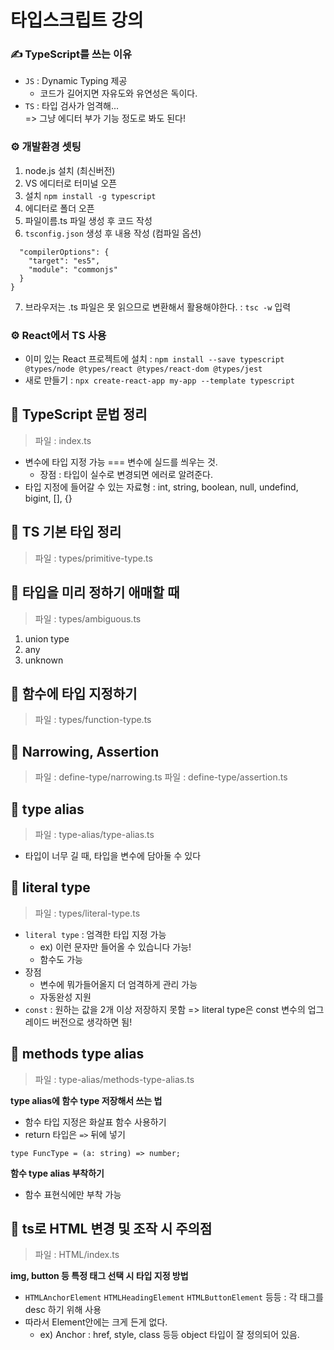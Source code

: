 # 타입스크립트 강의

### ✍ TypeScript를 쓰는 이유

- `JS` : Dynamic Typing 제공
  - 코드가 길어지면 자유도와 유연성은 독이다.
- `TS` : 타입 검사가 엄격해...<br>
  => 그냥 에디터 부가 기능 정도로 봐도 된다!

### ⚙ 개발환경 셋팅

1. node.js 설치 (최신버전)
2. VS 에디터로 터미널 오픈
3. 설치 `npm install -g typescript`
4. 에디터로 폴더 오픈
5. 파일이름.ts 파일 생성 후 코드 작성
6. `tsconfig.json` 생성 후 내용 작성 (컴파일 옵션)

```{
  "compilerOptions": {
    "target": "es5",
    "module": "commonjs"
  }
}
```

7. 브라우저는 .ts 파일은 못 읽으므로 변환해서 활용해야한다.
   : `tsc -w` 입력

### ⚙ React에서 TS 사용

- 이미 있는 React 프로젝트에 설치 : `npm install --save typescript @types/node @types/react @types/react-dom @types/jest`
- 새로 만들기 : `npx create-react-app my-app --template typescript`

## 📝 TypeScript 문법 정리

> 파일 : index.ts

- 변수에 타입 지정 가능 === 변수에 실드를 씌우는 것.
  - 장점 : 타입이 실수로 변경되면 에러로 알려준다.
- 타입 지정에 들어갈 수 있는 자료형 : int, string, boolean, null, undefind, bigint, [], {}

## 📝 TS 기본 타입 정리

> 파일 : types/primitive-type.ts

## 📝 타입을 미리 정하기 애매할 때

> 파일 : types/ambiguous.ts

1. union type
2. any
3. unknown

## 📝 함수에 타입 지정하기

> 파일 : types/function-type.ts

## 📝 Narrowing, Assertion

> 파일 : define-type/narrowing.ts
> 파일 : define-type/assertion.ts

## 📝 type alias

> 파일 : type-alias/type-alias.ts

- 타입이 너무 길 때, 타입을 변수에 담아둘 수 있다

## 📝 literal type

> 파일 : types/literal-type.ts

- `literal type` : 엄격한 타입 지정 가능
  - ex) 이런 문자만 들어올 수 있습니다 가능!
  - 함수도 가능
- 장점
  - 변수에 뭐가들어올지 더 엄격하게 관리 가능
  - 자동완성 지원
- `const` : 원하는 값을 2개 이상 저장하지 못함
  => literal type은 const 변수의 업그레이드 버전으로 생각하면 됨!

## 📝 methods type alias

> 파일 : type-alias/methods-type-alias.ts

**type alias에 함수 type 저장해서 쓰는 법**<br>

- 함수 타입 지정은 화살표 함수 사용하기
- return 타입은 `=>` 뒤에 넣기

```
type FuncType = (a: string) => number;
```

**함수 type alias 부착하기**

- 함수 표현식에만 부착 가능

## 📝 ts로 HTML 변경 및 조작 시 주의점

> 파일 : HTML/index.ts

**img, button 등 특정 태그 선택 시 타입 지정 방법**

- `HTMLAnchorElement` `HTMLHeadingElement` `HTMLButtonElement` 등등 : 각 태그를 desc 하기 위해 사용
- 따라서 Element안에는 크게 든게 없다.
  - ex) Anchor : href, style, class 등등 object 타입이 잘 정의되어 있음.
